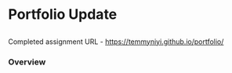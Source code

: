# Portfolio Update
## 
Completed assignment URL - https://temmyniyi.github.io/portfolio/
### Overview
